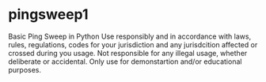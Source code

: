 # pingsweep1
Basic Ping Sweep in Python
Use responsibly and in accordance with laws, rules, regulations, codes for your jurisdiction and any jurisdcition affected or crossed during you usage.
Not responsible for any illegal usage, whether deliberate or accidental.
Only use for demonstartion and/or educational purposes.
